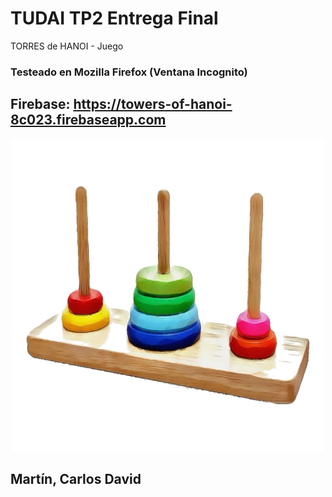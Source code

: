 # TUDAI TP2 Entrega Final

TORRES de HANOI - Juego
### Testeado en Mozilla Firefox (Ventana Incognito)

## Firebase: https://towers-of-hanoi-8c023.firebaseapp.com

<p align="center">
  <img width="500" height="500" src="https://github.com/DavidRnR/unicen-visualizacion/blob/master/TP2/EntregaFinal/img/hanoi.png">
</p>

## Martín, Carlos David
